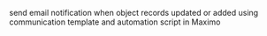 send email notification when object records updated or added using communication template and automation script in Maximo 
